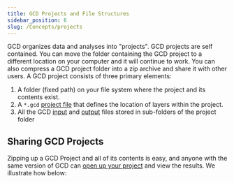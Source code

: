 ```yaml
---
title: GCD Projects and File Structures
sidebar_position: 6
slug: /Concepts/projects
---
```


GCD organizes data and analyses into "projects". GCD projects are self contained. You can move the folder containing the GCD project to a different location on your computer and it will continue to work. You can also compress a GCD project folder into a zip archive and share it with other users. A GCD project consists of three primary elements:

1. A folder (fixed path) on your file system where the project and its contents exist.
2. A `*.gcd` [project file](/Concepts/projects) that defines the location of layers within the project.
3. All the GCD [input](/Concepts/projects) and [output](//Concepts/projects) files stored in sub-folders of the project folder

## Sharing GCD Projects


Zipping up a GCD Project and all of its contents is easy, and anyone with the same version of GCD can [open up your project](/Help/project-menu/open-project) and view the results. We illustrate how below:

<YouTubeEmbed videoId="s2v0-1c9XCg" title="Sharing GCD Projects Video" />
